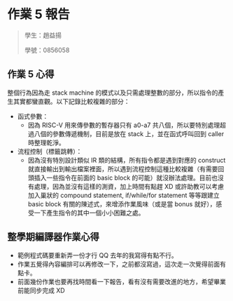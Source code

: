 # 作業 5 報告

> 學生：趙益揚
>
> 學號：0856058

## 作業 5 心得

整個行為因為走 stack machine 的模式以及只需處理整數的部分，所以指令的產生其實都蠻直觀。以下記錄比較複雜的部分：

- 函式參數：
	- 因為 RISC-V 用來傳參數的暫存器只有 a0-a7 共八個，所以要特別處理超過八個的參數傳遞機制，目前是放在 stack 上，並在函式呼叫回到 caller 時整理乾淨。
- 流程控制（標籤跳轉）：
	- 因為沒有特別設計類似 IR 類的結構，所有指令都是遇到對應的 construct 就直接輸出到輸出檔案裡面，所以遇到流程控制這種比較複雜（有需要回頭插入一些指令在前面的 basic block 的可能）就沒辦法處理。目前也沒有處理，因為並沒有這樣的測資，加上時間有點趕 XD 或許助教可以考慮加入巢狀的 compound statement, if/while/for statement 等等跟建立 basic block 有關的陳述式，來增添作業風味（或是當 bonus 就好），感受一下產生指令的其中一個小小困難之處。

## 整學期編譯器作業心得

- 範例程式碼要重新弄一份才行 QQ 去年的我寫得有點不行。
- 作業五覺得內容編排可以再修改一下，之前都沒寫過，這次走一次覺得前面有點卡。
- 前面幾份作業也要再找時間看一下報告，看有沒有需要改進的地方，希望畢業前能同步完成 XD
